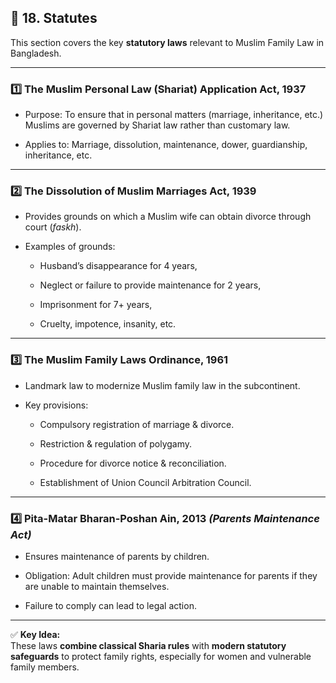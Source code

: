 
## 📂 **18. Statutes**

This section covers the key **statutory laws** relevant to Muslim Family Law in Bangladesh.

---

### 1️⃣ **The Muslim Personal Law (Shariat) Application Act, 1937**

- Purpose: To ensure that in personal matters (marriage, inheritance, etc.) Muslims are governed by Shariat law rather than customary law.
    
- Applies to: Marriage, dissolution, maintenance, dower, guardianship, inheritance, etc.
    

---

### 2️⃣ **The Dissolution of Muslim Marriages Act, 1939**

- Provides grounds on which a Muslim wife can obtain divorce through court (_faskh_).
    
- Examples of grounds:
    
    - Husband’s disappearance for 4 years,
        
    - Neglect or failure to provide maintenance for 2 years,
        
    - Imprisonment for 7+ years,
        
    - Cruelty, impotence, insanity, etc.
        

---

### 3️⃣ **The Muslim Family Laws Ordinance, 1961**

- Landmark law to modernize Muslim family law in the subcontinent.
    
- Key provisions:
    
    - Compulsory registration of marriage & divorce.
        
    - Restriction & regulation of polygamy.
        
    - Procedure for divorce notice & reconciliation.
        
    - Establishment of Union Council Arbitration Council.
        

---

### 4️⃣ **Pita-Matar Bharan-Poshan Ain, 2013** _(Parents Maintenance Act)_

- Ensures maintenance of parents by children.
    
- Obligation: Adult children must provide maintenance for parents if they are unable to maintain themselves.
    
- Failure to comply can lead to legal action.
    

---

✅ **Key Idea:**  
These laws **combine classical Sharia rules** with **modern statutory safeguards** to protect family rights, especially for women and vulnerable family members.
